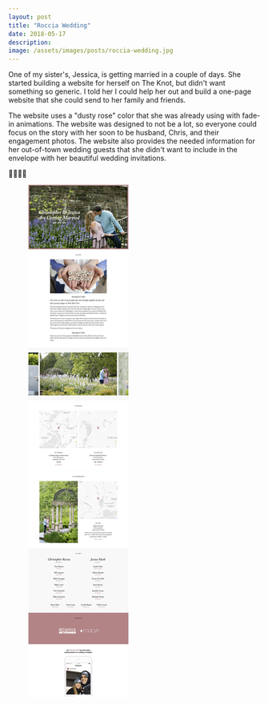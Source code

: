 ```yaml
---
layout: post
title: "Roccia Wedding"
date: 2018-05-17
description: 
image: /assets/images/posts/roccia-wedding.jpg
---
```

<p>One of my sister's, Jessica, is getting married in a couple of days. She started building a website for herself on The Knot, but didn't want something so generic. I told her I could help her out and build a one-page website that she could send to her family and friends.</p>
<p>The website uses a "dusty rose" color that she was already using with fade-in animations. The website was designed to not be a lot, so everyone could focus on the story with her soon to be husband, Chris, and their engagement photos. The website also provides the needed information for her out-of-town wedding guests that she didn't want to include in the envelope with her beautiful wedding invitations.</p>
<p>🤵👰💐💒</p>

<div class="browser">
  <span class="browser__dots"></span>
  <figure class="browser__img">
    <img src="/assets/images/posts/roccia-wedding-1.jpg" alt=""/>
  </figure>
</div>
